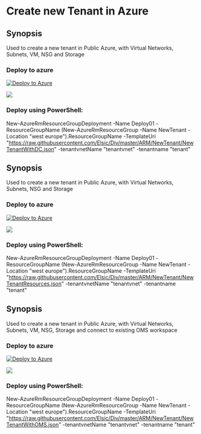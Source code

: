 # Create new Tenant in Azure

## Synopsis

Used to create a new tenant in Public Azure, with Virtual Networks, Subnets, VM, NSG and Storage

### Deploy to azure
[![Deploy to Azure](http://azuredeploy.net/deploybutton.png)](https://portal.azure.com/#create/Microsoft.Template/uri/https://raw.githubusercontent.com/Elsic/Div/master/ARM/NewTenant/NewTenantWithDC.json) 

<a href="http://armviz.io/#/?load=https://raw.githubusercontent.com/Elsic/Div/master/ARM/NewTenant/NewTenantWithOMS.json" target="_blank">
    <img src="http://armviz.io/visualizebutton.png"/>
</a>

### Deploy using PowerShell:

New-AzureRmResourceGroupDeployment -Name Deploy01 -ResourceGroupName (New-AzureRmResourceGroup -Name NewTenant -Location "west europe").ResourceGroupName -TemplateUri "https://raw.githubusercontent.com/Elsic/Div/master/ARM/NewTenant/NewTenantWithDC.json" -tenantvnetName "tenantvnet" -tenantname "tenant"


## Synopsis
Used to create a new tenant in Public Azure, with Virtual Networks, Subnets, NSG and Storage

### Deploy to azure
[![Deploy to Azure](http://azuredeploy.net/deploybutton.png)](https://portal.azure.com/#create/Microsoft.Template/uri/https://raw.githubusercontent.com/Elsic/Div/master/ARM/NewTenant/NewTenantResources.json) 

<a href="http://armviz.io/#/?load=https://raw.githubusercontent.com/Elsic/Div/master/ARM/NewTenant/NewTenantResources.json" target="_blank">
    <img src="http://armviz.io/visualizebutton.png"/>
</a>

### Deploy using PowerShell:

New-AzureRmResourceGroupDeployment -Name Deploy01 -ResourceGroupName (New-AzureRmResourceGroup -Name NewTenant -Location "west europe").ResourceGroupName -TemplateUri "https://raw.githubusercontent.com/Elsic/Div/master/ARM/NewTenant/NewTenantResources.json" -tenantvnetName "tenantvnet" -tenantname "tenant"

## Synopsis
Used to create a new tenant in Public Azure, with Virtual Networks, Subnets, VM, NSG, Storage and connect to existing OMS workspace

### Deploy to azure
[![Deploy to Azure](http://azuredeploy.net/deploybutton.png)](https://portal.azure.com/#create/Microsoft.Template/uri/https://raw.githubusercontent.com/Elsic/Div/master/ARM/NewTenant/NewTenantWithOMS.json) 

<a href="http://armviz.io/#/?load=https://raw.githubusercontent.com/Elsic/Div/master/ARM/NewTenant/NewTenantWithOMS.json" target="_blank">
    <img src="http://armviz.io/visualizebutton.png"/>
</a>

### Deploy using PowerShell:

New-AzureRmResourceGroupDeployment -Name Deploy01 -ResourceGroupName (New-AzureRmResourceGroup -Name NewTenant -Location "west europe").ResourceGroupName -TemplateUri "https://raw.githubusercontent.com/Elsic/Div/master/ARM/NewTenant/NewTenantWithOMS.json" -tenantvnetName "tenantvnet" -tenantname "tenant"

